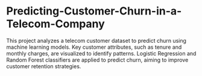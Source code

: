 # Predicting-Customer-Churn-in-a-Telecom-Company
This project analyzes a telecom customer dataset to predict churn using machine learning models. Key customer attributes, such as tenure and monthly charges, are visualized to identify patterns. Logistic Regression and Random Forest classifiers are applied to predict churn, aiming to improve customer retention strategies.

